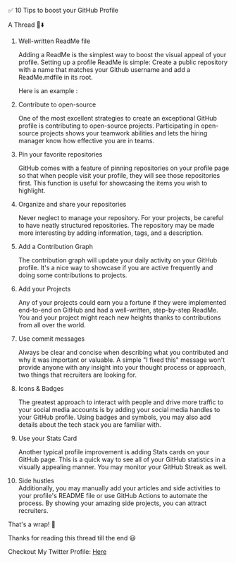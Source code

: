 ✅ 10 Tips to boost your GitHub Profile

A Thread 🧵⬇️


1. Well-written ReadMe file

   Adding a ReadMe is the simplest way to boost the visual appeal of your profile. Setting up a profile ReadMe is simple: Create a public repository with a name that matches your Github username and add a ReadMe.mdfile in its root.

   Here is an example :
   
2. Contribute to open-source

   One of the most excellent strategies to create an exceptional GitHub profile is contributing to open-source projects. Participating in open-source projects shows your teamwork abilities and lets the hiring manager know how effective you are in teams.
   
3. Pin your favorite repositories

   GitHub comes with a feature of pinning repositories on your profile page so that when people visit your profile, they will see those repositories first. This function is useful for showcasing the items you wish to highlight.
   
4. Organize and share your repositories

   Never neglect to manage your repository. For your projects, be careful to have neatly structured repositories. The repository may be made more interesting by adding information, tags, and a description.
   
5. Add a Contribution Graph

   The contribution graph will update your daily activity on your GitHub profile. It's a nice way to showcase if you are active frequently and doing some contributions to projects.
   
6. Add your Projects

   Any of your projects could earn you a fortune if they were implemented end-to-end on GitHub and had a well-written, step-by-step ReadMe. You and your project might reach new heights thanks to contributions from all over the world.
   
7. Use commit messages

   Always be clear and concise when describing what you contributed and why it was important or valuable. A simple "I fixed this" message won't provide anyone with any insight into your thought process or approach, two things that recruiters are looking for.
   
8. Icons & Badges

   The greatest approach to interact with people and drive more traffic to your social media accounts is by adding your social media handles to your GitHub profile. Using badges and symbols, you may also add details about the tech stack you are familiar with.
   
9. Use your Stats Card

   Another typical profile improvement is adding Stats cards on your GitHub page. This is a quick way to see all of your GitHub statistics in a visually appealing manner. You may monitor your GitHub Streak as well.
   
10. Side hustles 
<br> Additionally, you may manually add your articles and side activities to your profile's README file or use GitHub Actions to automate the process. By showing your amazing side projects, you can attract recruiters.
   


That's a wrap! 🎁

Thanks for reading this thread till the end 😃

Checkout My Twitter Profile: [Here](https://twitter.com/Arindam_1729)


